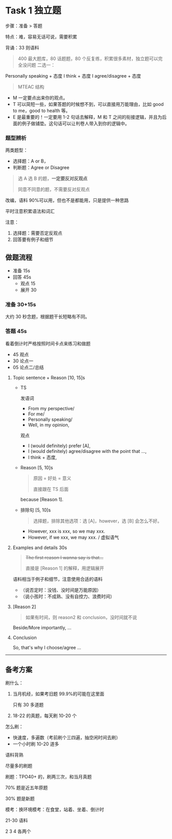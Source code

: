 # Task 1 独立题

步骤：准备 > 答题

特点：难，容易无话可说，需要积累

背诵：33 则语料

> 400 最大题库，80 话题题，80 个反复练，积累很多素材，独立题可以完全没问题
> 二选一：

Personally speaking + 态度 I think + 态度
I agree/disagree + 态度

> MTEAC 结构

- M 一定要点出来你的观点。
- T 可以简短一些，如果答题的时候想不到，可以直接用万能理由，比如 good to me，good to health 等。
- E 是最重要的！一定要用 1-2 句话去解释，M 和 T 之间的衔接逻辑，并且为后面的例子做铺垫。这句话可以让判卷人带入到你的逻辑中。

### 题型辨析

两类题型：

- 选择题：A or B，
- 判断题：Agree or Disagree

> 选 A 选 B 的题，**一定要反对反观点**
>
> 同意不同意的题，不需要反对反观点

改编，语料 90%可以用，但也不是都能用，只是提供一种思路

平时注意积累语法和词汇

注意：

1. 选择题：需要否定反观点
2. 回答要有例子和细节

## 做题流程

- 准备 15s
- 回答 45s
  - 观点 15
  - 展开 30

### 准备 30+15s

大约 30 秒念题，根据题干长短略有不同。

### 答题 45s

看着倒计时严格按照时间卡点来练习和做题

- 45 观点
- 30 论点一
- 05 论点二/总结

1. Topic sentence + Reason [10, 15]s

   - TS

     发语词

     - From my perspective/
     - For me/
     - Personally speaking/
     - Well, in my opinion,

     观点

     - I (would definitely) prefer [A],
     - I (would definitely) agree/disagree with the point that ...,
     - I think + 态度,

   - Reason [5, 10]s

     > 原因 = 好处 = 意义
     >
     > 直接跟在 TS 后面

     because [Reason 1].

   - 排除句 [5, 10]s

     > 选择题，排除其他选项：选 [A]，however，选 [B] 会怎么不好。

     - However, xxx is xxx, so we may xxx.
     - However, if we xxx, we may xxx. / 虚拟语气

2. Examples and details 30s

   > ~~The first reason I wanna say is that…~~
   >
   > 直接是 [Reason 1] 的解释，用逻辑展开

   语料相当于例子和细节，注意使用合适的语料

   - （说否定时：没钱、没时间是万能原因）
   - （说小孩时：不成熟、没有自控力、浪费时间）

3. [Reason 2]

   > 如果有时间，则 reason2 和 conclusion，没时间就不说

   Beside/More importantly, ...

4. Conclusion

   So, that's why I choose/agree ...

---

## 备考方案

刷什么：

1. 当月机经，如果考旧题 99.9%的可能在这里面

   只有 30 多道题

2. 18-22 的真题，每天刷 10-20 个

怎么刷：

- 快速度，多遍数（考前刷个三四遍，抽空闲时间去刷）
- 一个小时刷 10-20 道多

语料背熟

尽量多的刷题

刷题：TPO40+ 的，刷两三次，和当月真题

70% 题是近五年原题

30% 题是新题

模考：换环境模考：在食堂，站着、坐着、倒计时

21-30 语料

2 3 4 各两个
